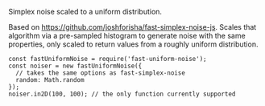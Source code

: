 Simplex noise scaled to a uniform distribution.

Based on https://github.com/joshforisha/fast-simplex-noise-js. Scales that algorithm via a pre-sampled histogram to generate noise with the same properties, only scaled to return values from a roughly uniform distribution.

```
const fastUniformNoise = require('fast-uniform-noise');
const noiser = new fastUniformNoise({
  // takes the same options as fast-simplex-noise
  random: Math.random
});
noiser.in2D(100, 100); // the only function currently supported
```
